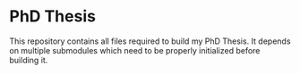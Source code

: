 # PhD Thesis
This repository contains all files required to build my PhD Thesis.
It depends on multiple submodules which need to be properly initialized before building it.
